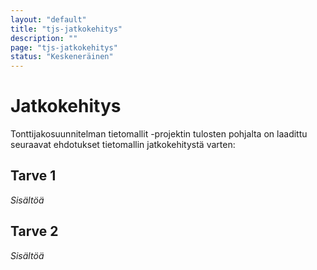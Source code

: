 ```yaml
---
layout: "default"
title: "tjs-jatkokehitys"
description: ""
page: "tjs-jatkokehitys"
status: "Keskeneräinen"
---
```

# Jatkokehitys

Tonttijakosuunnitelman tietomallit -projektin tulosten pohjalta on laadittu seuraavat ehdotukset tietomallin jatkokehitystä varten:

## Tarve 1

*Sisältöä*

## Tarve 2

*Sisältöä*
